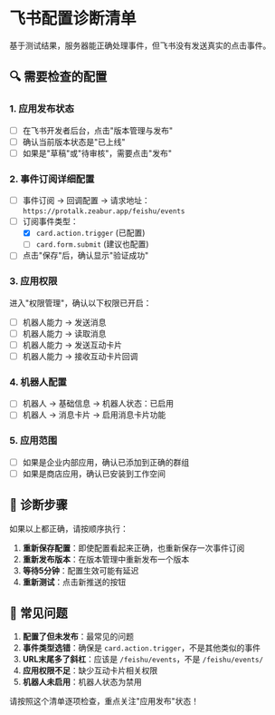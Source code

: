 # 飞书配置诊断清单

基于测试结果，服务器能正确处理事件，但飞书没有发送真实的点击事件。

## 🔍 需要检查的配置

### 1. 应用发布状态
- [ ] 在飞书开发者后台，点击"版本管理与发布"
- [ ] 确认当前版本状态是"已上线"
- [ ] 如果是"草稿"或"待审核"，需要点击"发布"

### 2. 事件订阅详细配置
- [ ] 事件订阅 → 回调配置 → 请求地址：`https://protalk.zeabur.app/feishu/events`
- [ ] 订阅事件类型：
  - [x] `card.action.trigger` (已配置)
  - [ ] `card.form.submit` (建议也配置)
- [ ] 点击"保存"后，确认显示"验证成功"

### 3. 应用权限
进入"权限管理"，确认以下权限已开启：
- [ ] 机器人能力 → 发送消息
- [ ] 机器人能力 → 读取消息  
- [ ] 机器人能力 → 发送互动卡片
- [ ] 机器人能力 → 接收互动卡片回调

### 4. 机器人配置
- [ ] 机器人 → 基础信息 → 机器人状态：已启用
- [ ] 机器人 → 消息卡片 → 启用消息卡片功能

### 5. 应用范围
- [ ] 如果是企业内部应用，确认已添加到正确的群组
- [ ] 如果是商店应用，确认已安装到工作空间

## 🧪 诊断步骤

如果以上都正确，请按顺序执行：

1. **重新保存配置**：即使配置看起来正确，也重新保存一次事件订阅
2. **重新发布版本**：在版本管理中重新发布一个版本
3. **等待5分钟**：配置生效可能有延迟
4. **重新测试**：点击新推送的按钮

## 🚨 常见问题

1. **配置了但未发布**：最常见的问题
2. **事件类型选错**：确保是 `card.action.trigger`，不是其他类似的事件
3. **URL末尾多了斜杠**：应该是 `/feishu/events`，不是 `/feishu/events/`
4. **应用权限不足**：缺少互动卡片相关权限
5. **机器人未启用**：机器人状态为禁用

请按照这个清单逐项检查，重点关注"应用发布"状态！
